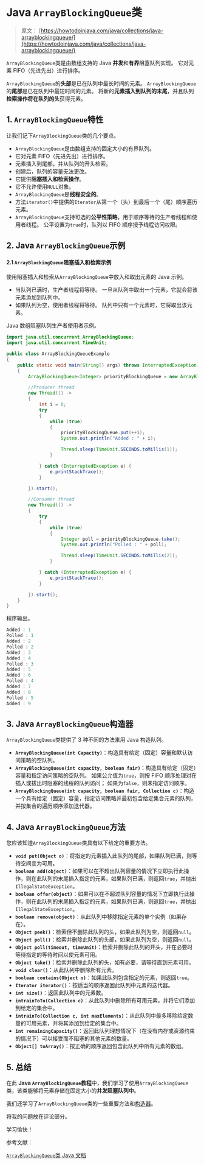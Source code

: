 # Java `ArrayBlockingQueue`类

> 原文： [https://howtodoinjava.com/java/collections/java-arrayblockingqueue/](https://howtodoinjava.com/java/collections/java-arrayblockingqueue/)

`ArrayBlockingQueue`类是由数组支持的 Java **并发**和**有界**阻塞队列实现。 它对元素 FIFO（先进先出）进行排序。

`ArrayBlockingQueue`的**头部**是已在队列中最长时间的元素。 `ArrayBlockingQueue`的**尾部**是已在队列中最短时间的元素。 将新的**元素插入到队列的末尾**，并且队列**检索操作将在队列的头**获得元素。

## 1\. `ArrayBlockingQueue`特性

让我们记下`ArrayBlockingQueue`类的几个要点。

*   `ArrayBlockingQueue`是由数组支持的固定大小的有界队列。
*   它对元素 FIFO（先进先出）进行排序。
*   元素插入到尾部，并从队列的开头检索。
*   创建后，队列的容量无法更改。
*   它提供**阻塞插入和检索操作**。
*   它不允许使用`NULL`对象。
*   `ArrayBlockingQueue`是**线程安全的**。
*   方法`iterator()`中提供的`Iterator`从第一个（头）到最后一个（尾）顺序遍历元素。
*   `ArrayBlockingQueue`支持可选的**公平性策略**，用于顺序等待的生产者线程和使用者线程。 公平设置为`true`时，队列以 FIFO 顺序授予线程访问权限。

## 2\. Java `ArrayBlockingQueue`示例

#### 2.1 `ArrayBlockingQueue`阻塞插入和检索示例

使用阻塞插入和检索从`ArrayBlockingQueue`中放入和取出元素的 Java 示例。

*   当队列已满时，生产者线程将等待。 一旦从队列中取出一个元素，它就会将该元素添加到队列中。
*   如果队列为空，使用者线程将等待。 队列中只有一个元素时，它将取出该元素。

Java 数组阻塞队列生产者使用者示例。

```java
import java.util.concurrent.ArrayBlockingQueue;
import java.util.concurrent.TimeUnit;

public class ArrayBlockingQueueExample 
{
    public static void main(String[] args) throws InterruptedException 
    {
        ArrayBlockingQueue<Integer> priorityBlockingQueue = new ArrayBlockingQueue<>(5);

        //Producer thread
        new Thread(() -> 
        {
            int i = 0;
            try 
            {
                while (true) 
                {
                    priorityBlockingQueue.put(++i);
                    System.out.println("Added : " + i);

                    Thread.sleep(TimeUnit.SECONDS.toMillis(1));
                }

            } catch (InterruptedException e) {
                e.printStackTrace();
            }

        }).start();

        //Consumer thread
        new Thread(() -> 
        {
            try 
            {
                while (true) 
                {
                    Integer poll = priorityBlockingQueue.take();
                    System.out.println("Polled : " + poll);

                    Thread.sleep(TimeUnit.SECONDS.toMillis(2));
                }

            } catch (InterruptedException e) {
                e.printStackTrace();
            }

        }).start();
    }
}

```

程序输出。

```java
Added : 1
Polled : 1
Added : 2
Polled : 2
Added : 3
Added : 4
Polled : 3
Added : 5
Added : 6
Polled : 4
Added : 7
Added : 8
Polled : 5
Added : 9

```

## 3\. Java `ArrayBlockingQueue`构造器

`ArrayBlockingQueue`类提供了 3 种不同的方法来用 Java 构造队列。

*   **`ArrayBlockingQueue(int Capacity)`**：构造具有给定（固定）容量和默认访问策略的空队列。
*   **`ArrayBlockingQueue(int capacity, boolean fair)`**：构造具有给定（固定）容量和指定访问策略的空队列。 如果公允值为`true`，则按 FIFO 顺序处理对在插入或拔出时阻塞的线程的队列访问； 如果为`false`，则未指定访问顺序。
*   **`ArrayBlockingQueue(int capacity, boolean fair, Collection c)`**：构造一个具有给定（固定）容量，指定访问策略并最初包含给定集合元素的队列，并按集合的遍历顺序添加迭代器。

## 4\. Java `ArrayBlockingQueue`方法

您应该知道`ArrayBlockingQueue`类具有以下给定的重要方法。

*   **`void put(Object o)`**：将指定的元素插入此队列的尾部，如果队列已满，则等待空间变为可用。 
*   **`boolean add(object)`**：如果可以在不超出队列容量的情况下立即执行此操作，则在此队列的末尾插入指定的元素，如果队列已满，则返回`true`，并抛出`IllegalStateException`。
*   **`boolean offer(object)`**：如果可以在不超过队列容量的情况下立即执行此操作，则在此队列的末尾插入指定的元素，如果队列已满，则返回`true`，并抛出`IllegalStateException`。
*   **`boolean remove(object)`**：从此队列中移除指定元素的单个实例（如果存在）。
*   **`Object peek()`**：检索但不删除此队列的头，如果此队列为空，则返回`null`。
*   **`Object poll()`**：检索并删除此队列的头部，如果此队列为空，则返回`null`。
*   **`Object poll(timeout, timeUnit)`**：检索并删除此队列的开头，并在必要时等待指定的等待时间以使元素可用。
*   **`Object take()`**：检索并删除此队列的头，如有必要，请等待直到元素可用。
*   **`void clear()`**：从此队列中删除所有元素。
*   **`boolean contains(Object o)`**：如果此队列包含指定的元素，则返回`true`。
*   **`Iterator iterator()`**：按适当的顺序返回此队列中元素的迭代器。
*   **`int size()`**：返回此队列中的元素数。
*   **`intrainToTo(Collection c)`**：从此队列中删除所有可用元素，并将它们添加到给定的集合中。
*   **`intrainTo(Collection c, int maxElements)`**：从此队列中最多移除给定数量的可用元素，并将其添加到给定的集合中。
*   **`int remainingCapacity()`**：返回此队列理想情况下（在没有内存或资源约束的情况下）可以接受而不阻塞的其他元素的数量。
*   **`Object[] toArray()`**：按正确的顺序返回包含此队列中所有元素的数组。

## 5\. 总结

在此 **Java `ArrayBlockingQueue`教程**中，我们学习了使用`ArrayBlockingQueue`类，该类能够将元素存储在固定大小的**并发阻塞队列中**。

我们还学习了`ArrayBlockingQueue`类的一些重要方法和[构造器](https://howtodoinjava.com/oops/java-constructors/)。

将我的问题放在评论部分。

学习愉快！

参考文献：

[`ArrayBlockingQueue`类 Java 文档](https://docs.oracle.com/javase/8/docs/api/java/util/ArrayBlockingQueue.html)